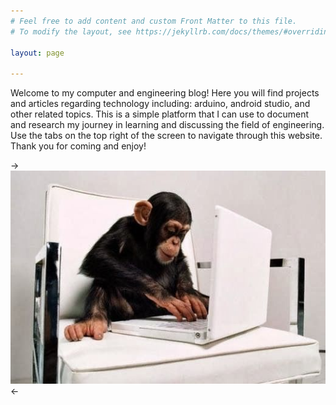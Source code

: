 ```yaml
---
# Feel free to add content and custom Front Matter to this file.
# To modify the layout, see https://jekyllrb.com/docs/themes/#overriding-theme-defaults

layout: page

---
```


Welcome to my computer and engineering blog! Here you will find projects and articles regarding technology including: arduino, android studio, and other related topics.
This is a simple platform that I can use to document and research my journey in learning and discussing the field of engineering. Use the tabs on the top right of the screen 
to navigate through this website. Thank you for coming and enjoy!

->![Engineering Factory](/images/chimponcomputer.jpg)<-



